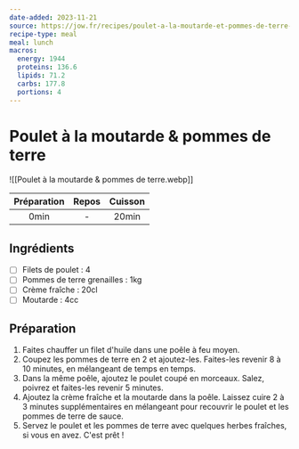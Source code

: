 ```yaml
---
date-added: 2023-11-21
source: https://jow.fr/recipes/poulet-a-la-moutarde-et-pommes-de-terre-8vxk1y011ink03hh0wdb
recipe-type: meal
meal: lunch
macros:
  energy: 1944
  proteins: 136.6
  lipids: 71.2
  carbs: 177.8
  portions: 4
---
```


# Poulet à la moutarde & pommes de terre

![[Poulet à la moutarde & pommes de terre.webp]]

| Préparation | Repos | Cuisson |
|:-----------:|:-----:|:-------:|
|    0min     |   -   |  20min  |

## Ingrédients

- [ ] Filets de poulet : 4
- [ ] Pommes de terre grenailles : 1kg
- [ ] Crème fraîche : 20cl
- [ ] Moutarde : 4cc

## Préparation

1. Faites chauffer un filet d'huile dans une poêle à feu moyen.
2. Coupez les pommes de terre en 2 et ajoutez-les. Faites-les revenir 8 à 10 minutes, en mélangeant de temps en temps.
3. Dans la même poêle, ajoutez le poulet coupé en morceaux. Salez, poivrez et faites-les revenir 5 minutes.
4. Ajoutez la crème fraîche et la moutarde dans la poêle. Laissez cuire 2 à 3 minutes supplémentaires en mélangeant pour recouvrir le poulet et les pommes de terre de sauce.
5. Servez le poulet et les pommes de terre avec quelques herbes fraîches, si vous en avez. C'est prêt !
